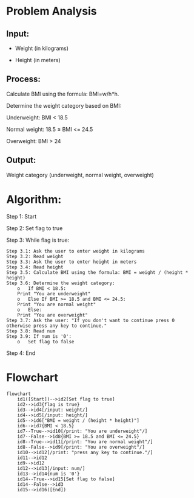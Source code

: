 # Problem Analysis

## Input:

- Weight (in kilograms)

- Height (in meters)

## Process: 

Calculate BMI using the formula: BMI=w/h*h.

Determine the weight category based on BMI:

Underweight: BMI < 18.5

Normal weight: 18.5 ≤ BMI <= 24.5

Overweight: BMI > 24

## Output: 

Weight category (underweight, normal weight, overweight)

# Algorithm:

Step 1: Start

Step 2: Set flag to true

Step 3:  While flag is true:

	Step 3.1: Ask the user to enter weight in kilograms
	Step 3.2: Read weight
	Step 3.3: Ask the user to enter height in meters
	Step 3.4: Read height
	Step 3.5: Calculate BMI using the formula: BMI = weight / (height * height)
	Step 3.6: Determine the weight category:
		o	If BMI < 18.5:
		Print "You are underweight"
		o	Else If BMI >= 18.5 and BMI <= 24.5:
		Print "You are normal weight"
		o	Else:
		Print "You are overweight"
	Step 3.7: Ask the user: "If you don't want to continue press 0 otherwise press any key to continue."
	Step 3.8: Read num
	Step 3.9: If num is '0':
		o	Set flag to false

Step 4: End

# Flowchart

``` mermaid
flowchart 
    id1([Start])-->id2[Set flag to true]
    id2-->id3{flag is true}
    id3-->id4[/input: weight/]
    id4-->id5[/input: height/]
    id5-->id6["BMI = weight / (height * height)"]
    id6-->id7{BMI < 18.5}
    id7--True-->id10[/print: "You are underweight"/]
    id7--False-->id8{BMI >= 18.5 and BMI <= 24.5}
    id8--True-->id11[/print: "You are normal weight"/]
    id8--False-->id9[/print: "You are overweight"/]
    id10-->id12[/print: "press any key to continue."/]
    id11-->id12
    id9-->id12
    id12-->id13[/input: num/]
    id13-->id14{num is '0'}
    id14--True-->id15[Set flag to false]
    id14--False-->id3
    id15-->id16([End])

